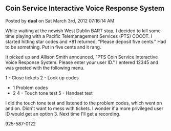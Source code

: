 ## Coin Service Interactive Voice Response System
Posted by **dual** on Sat March 3rd, 2012 07:16:14 AM

While waiting at the newish West Dublin BART stop, I decided to kill some time playing with a Pacific Telemanagement Services (PTS) COCOT. I started hitting star codes and *81 returned, &quot;Please deposit five cents.&quot; Had to be something. Put in five cents and it rang.

It picked up and Allison Smith announced, &quot;PTS Coin Service Interactive Voice Response System. Please enter your user ID.&quot; I entered 12345 and was greeted with the following menu.

1 - Close tickets
2 - Look up codes
- 1 Problem codes
- 2 
4 - Touch tone test
5 - Handset test

I did the touch tone test and listened to the problem codes, which went on and on. Didn't want to mess with tickets. I wonder if a more privileged user ID would get an option 3. Next time I'll get a recording.

925-587-0122
